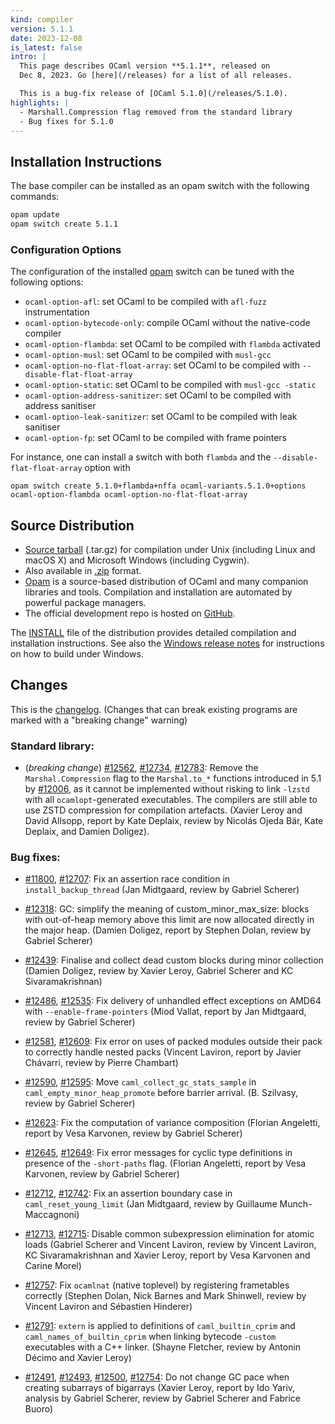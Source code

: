 ```yaml
---
kind: compiler
version: 5.1.1
date: 2023-12-08
is_latest: false
intro: |
  This page describes OCaml version **5.1.1**, released on
  Dec 8, 2023. Go [here](/releases) for a list of all releases.

  This is a bug-fix release of [OCaml 5.1.0](/releases/5.1.0).
highlights: |
  - Marshall.Compression flag removed from the standard library
  - Bug fixes for 5.1.0
---
```


## Installation Instructions

The base compiler can be installed as an opam switch with the following commands:
```bash
opam update
opam switch create 5.1.1
```

### Configuration Options

The configuration of the installed [opam](https://opam.ocaml.org/) switch can be tuned with the
following options:

- `ocaml-option-afl`: set OCaml to be compiled with `afl-fuzz` instrumentation
- `ocaml-option-bytecode-only`: compile OCaml without the native-code compiler
- `ocaml-option-flambda`: set OCaml to be compiled with `flambda` activated
- `ocaml-option-musl`: set OCaml to be compiled with `musl-gcc`
- `ocaml-option-no-flat-float-array`: set OCaml to be compiled with `--disable-flat-float-array`
- `ocaml-option-static`: set OCaml to be compiled with `musl-gcc -static`
- `ocaml-option-address-sanitizer`: set OCaml to be compiled with address sanitiser
- `ocaml-option-leak-sanitizer`: set OCaml to be compiled with leak sanitiser
- `ocaml-option-fp`: set OCaml to be compiled with frame pointers

For instance, one can install a switch with both `flambda` and the `--disable-flat-float-array` option with

```
opam switch create 5.1.0+flambda+nffa ocaml-variants.5.1.0+options ocaml-option-flambda ocaml-option-no-flat-float-array
```


Source Distribution
-------------------

- [Source
  tarball](https://github.com/ocaml/ocaml/archive/5.1.1.tar.gz)
  (.tar.gz) for compilation under Unix (including Linux and macOS X)
  and Microsoft Windows (including Cygwin).
- Also available in
  [.zip](https://github.com/ocaml/ocaml/archive/5.1.1.zip)
  format.
- [Opam](https://opam.ocaml.org/) is a source-based distribution of
  OCaml and many companion libraries and tools. Compilation and
  installation are automated by powerful package managers.
- The official development repo is hosted on
  [GitHub](https://github.com/ocaml/ocaml).

The
[INSTALL](https://v2.ocaml.org/releases/5.1/notes/INSTALL.adoc) file
of the distribution provides detailed compilation and installation
instructions. See also the [Windows release
notes](https://v2.ocaml.org/releases/5.1/notes/README.win32.adoc) for
instructions on how to build under Windows.

## Changes 


This is the
[changelog](https://v2.ocaml.org/releases/5.1/notes/Changes).
(Changes that can break existing programs are marked with a "breaking change" warning)


### Standard library:

* (*breaking change*) [#12562](https://github.com/ocaml/ocaml/issues/12562), [#12734](https://github.com/ocaml/ocaml/issues/12734), [#12783](https://github.com/ocaml/ocaml/issues/12783): Remove the `Marshal.Compression` flag to the
  `Marshal.to_*` functions introduced in 5.1 by [#12006](https://github.com/ocaml/ocaml/issues/12006), as it cannot
  be implemented without risking to link `-lzstd` with all
  `ocamlopt`-generated executables. The compilers are still able to use
  ZSTD compression for compilation artefacts.
  (Xavier Leroy and David Allsopp, report by Kate Deplaix, review by
   Nicolás Ojeda Bär, Kate Deplaix, and Damien Doligez).

### Bug fixes:

- [#11800](https://github.com/ocaml/ocaml/issues/11800), [#12707](https://github.com/ocaml/ocaml/issues/12707): Fix an assertion race condition in `install_backup_thread`
  (Jan Midtgaard, review by Gabriel Scherer)

- [#12318](https://github.com/ocaml/ocaml/issues/12318): GC: simplify the meaning of custom_minor_max_size: blocks with
  out-of-heap memory above this limit are now allocated directly in
  the major heap.
  (Damien Doligez, report by Stephen Dolan, review by Gabriel Scherer)

- [#12439](https://github.com/ocaml/ocaml/issues/12439): Finalise and collect dead custom blocks during minor collection
  (Damien Doligez, review by Xavier Leroy, Gabriel Scherer and KC
  Sivaramakrishnan)

- [#12486](https://github.com/ocaml/ocaml/issues/12486), [#12535](https://github.com/ocaml/ocaml/issues/12535): Fix delivery of unhandled effect exceptions on AMD64 with
 `--enable-frame-pointers`
  (Miod Vallat, report by Jan Midtgaard, review by Gabriel Scherer)

- [#12581](https://github.com/ocaml/ocaml/issues/12581), [#12609](https://github.com/ocaml/ocaml/issues/12609): Fix error on uses of packed modules outside their pack
  to correctly handle nested packs
  (Vincent Laviron, report by Javier Chávarri, review by Pierre Chambart)

- [#12590](https://github.com/ocaml/ocaml/issues/12590), [#12595](https://github.com/ocaml/ocaml/issues/12595): Move `caml_collect_gc_stats_sample` in
  `caml_empty_minor_heap_promote` before barrier arrival.
  (B. Szilvasy, review by Gabriel Scherer)

- [#12623](https://github.com/ocaml/ocaml/issues/12623): Fix the computation of variance composition
  (Florian Angeletti, report by Vesa Karvonen, review by Gabriel Scherer)

- [#12645](https://github.com/ocaml/ocaml/issues/12645), [#12649](https://github.com/ocaml/ocaml/issues/12649): Fix error messages for cyclic type definitions in presence of
  the `-short-paths` flag.
  (Florian Angeletti, report by Vesa Karvonen, review by Gabriel Scherer)

- [#12712](https://github.com/ocaml/ocaml/issues/12712), [#12742](https://github.com/ocaml/ocaml/issues/12742): Fix an assertion boundary case in `caml_reset_young_limit`
  (Jan Midtgaard, review by Guillaume Munch-Maccagnoni)

- [#12713](https://github.com/ocaml/ocaml/issues/12713), [#12715](https://github.com/ocaml/ocaml/issues/12715): Disable common subexpression elimination for atomic loads
  (Gabriel Scherer and Vincent Laviron,
   review by Vincent Laviron, KC Sivaramakrishnan and Xavier Leroy,
   report by Vesa Karvonen and Carine Morel)

- [#12757](https://github.com/ocaml/ocaml/issues/12757): Fix `ocamlnat` (native toplevel) by registering frametables correctly
  (Stephen Dolan, Nick Barnes and Mark Shinwell,
   review by Vincent Laviron and Sébastien Hinderer)

- [#12791](https://github.com/ocaml/ocaml/issues/12791): `extern` is applied to definitions of `caml_builtin_cprim`
  and `caml_names_of_builtin_cprim` when linking bytecode `-custom`
  executables with a C++ linker.
  (Shayne Fletcher, review by Antonin Décimo and Xavier Leroy)


- [#12491](https://github.com/ocaml/ocaml/issues/12491), [#12493](https://github.com/ocaml/ocaml/issues/12493), [#12500](https://github.com/ocaml/ocaml/issues/12500), [#12754](https://github.com/ocaml/ocaml/issues/12754): Do not change GC pace when creating
  subarrays of bigarrays
  (Xavier Leroy, report by Ido Yariv, analysis by Gabriel Scherer,
   review by Gabriel Scherer and Fabrice Buoro)
